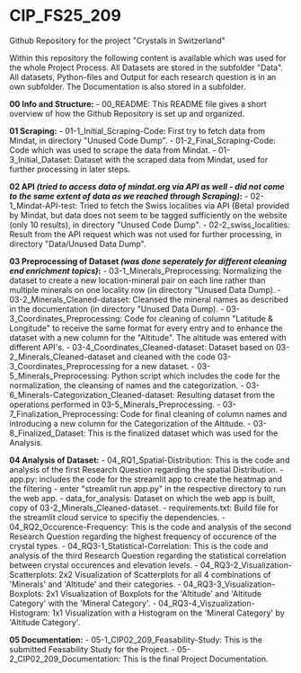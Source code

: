 # CIP_FS25_209
Github Repository for the project "Crystals in Switzerland"

Within this repository the following content is available which was used for the whole Project Process. All Datasets are stored in the subfolder "Data". All datasets, Python-files and Output for each research question is in an own subfolder. The Documentation is also stored in a subfolder. 

**00 Info and Structure:**
    - 00_README: This README file gives a short overview of how the Github Repository is set up and organized. 

**01 Scraping:**
    - 01-1_Initial_Scraping-Code: First try to fetch data from Mindat, in directory "Unused Code Dump".
    - 01-2_Final_Scraping-Code: Code which was used to scrape the data from Mindat.
    - 01-3_Initial_Dataset: Dataset with the scraped data from Mindat, used for further processing in later steps.

**02 API *(tried to access data of mindat.org via API as well - did not come to the same extent of data as we reached through Scraping)*:**
    - 02-1_Mindat-API-test: Tried to fetch the Swiss localities via API (Beta) provided by Mindat, but data does not seem to be tagged sufficiently on the website (only 10 results), in directory "Unused Code Dump".
    - 02-2_swiss_localities: Result from the API request which was not used for further processing, in directory "Data/Unused Data Dump".


**03 Preprocessing of Dataset *(was done seperately for different cleaning end enrichment topics)*:**
    - 03-1_Minerals_Preprocessing: Normalizing the dataset to create a new location-mineral pair on each line rather than multiple minerals on one locality row (in directory "Unused Data Dump).
    - 03-2_Minerals_Cleaned-dataset: Cleansed the mineral names as described in the documentation (in directory "Unused Data Dump).
    - 03-3_Coordinates_Preprocessing: Code for cleaning of column "Latitude & Longitude" to receive the same format for every entry and to enhance the dataset with a new column for the "Altitude". The altitude was entered with different API's. 
    - 03-4_Coordinates_Cleaned-dataset: Dataset based on 03-2_Minerals_Cleaned-dataset and cleaned with the code 03-3_Coordinates_Preprocessing for a new dataset. 
    - 03-5_Minerals_Preprocessing: Python script which includes the code for the normalization, the cleansing of names and the categorization.
    - 03-6_Minerals-Categorization_Cleaned-dataset: Resulting dataset from the operations performed in 03-5_Minerals_Preprocessing.
    - 03-7_Finalization_Preprocessing: Code for final cleaning of column names and introducing a new column for the Categorization of the Altitude. 
    - 03-8_Finalized_Dataset: This is the finalized dataset which was used for the Analysis. 

**04 Analysis of Dataset:**
    - 04_RQ1_Spatial-Distribution: This is the code and analysis of the first Research Question regarding the spatial Distribution. 
            - app.py: includes the code for the streamlit app to create the heatmap and the filtering - enter "streamlit run app.py" in the respective directory to run the web app.
            - data_for_analysis: Dataset on which the web app is built, copy of 03-2_Minerals_Cleaned-dataset.
            - requirements.txt: Build file for the streamlit cloud service to specifiy the dependencies.
    - 04_RQ2_Occurence-Frequency: This is the code and analysis of the second Research Question regarding the highest frequency of occurence of the crystal types. 
    - 04_RQ3-1_Statistical-Correlation: This is the code and analysis of the third Research Question regarding the statistical correlation between crystal occurences and elevation levels. 
        - 04_RQ3-2_Visualization-Scatterplots: 2x2 Visualization of Scatterplots for all 4 combinations of 'Minerals' and 'Altitude' and their categories. 
        - 04_RQ3-3_Visualization-Boxplots: 2x1 Visualization of Boxplots for the 'Altitude' and 'Altitude Category' with the 'Mineral Category'. 
        - 04_RQ3-4_Viszualization-Histogram: 1x1 Visualization with a Histogram on the 'Mineral Category' by 'Altitude Category'.

**05 Documentation:**
    - 05-1_CIP02_209_Feasability-Study: This is the submitted Feasability Study for the Project. 
    - 05-2_CIP02_209_Documentation: This is the final Project Documentation. 
